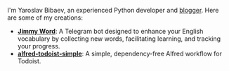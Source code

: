 I'm Yaroslav Bibaev, an experienced Python developer and [blogger](https://bibaev.dev). Here are some of my creations:

* **[Jimmy Word](https://jimmyword.com)**: A Telegram bot designed to enhance your English vocabulary by collecting new words, facilitating learning, and tracking your progress.
* **[alfred-todoist-simple](https://github.com/ybibaev/alfred-todoist-simple?tab=readme-ov-file#simple-todoist-workflow-for-alfred)**: A simple, dependency-free Alfred workflow for Todoist.
